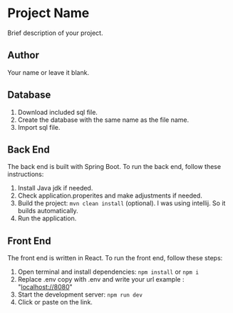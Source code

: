 # Project Name

Brief description of your project.

## Author

Your name or leave it blank.

## Database

1. Download included sql file.
2. Create the database with the same name as the file name.
3. Import sql file.

## Back End

The back end is built with Spring Boot. To run the back end, follow these instructions:

1. Install Java jdk if needed.
2. Check application.properites and make adjustments if needed.
3. Build the project: `mvn clean install` (optional). I was using intellij. So it builds automatically.
4. Run the application.

## Front End

The front end is written in React. To run the front end, follow these steps:

1. Open terminal and install dependencies: `npm install` or `npm i`
2. Replace .env copy with .env and write your url example : "[localhost://8080](http://localhost:8080)"
3. Start the development server: `npm run dev`
4. Click or paste on the link.
